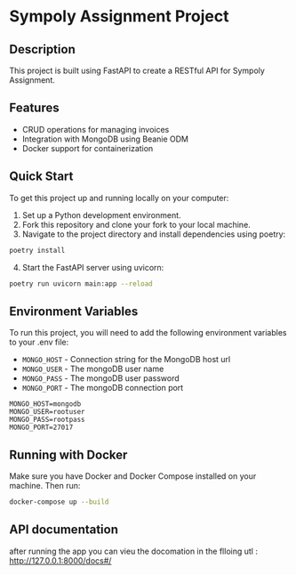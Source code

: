 # Sympoly Assignment Project

## Description
This project is built using FastAPI to create a RESTful API for Sympoly Assignment.

## Features
- CRUD operations for managing invoices
- Integration with MongoDB using Beanie ODM
- Docker support for containerization

## Quick Start
To get this project up and running locally on your computer:

1. Set up a Python development environment.
2. Fork this repository and clone your fork to your local machine.
3. Navigate to the project directory and install dependencies using poetry:

```bash
poetry install
```

4. Start the FastAPI server using uvicorn:

```bash
poetry run uvicorn main:app --reload
```

## Environment Variables
To run this project, you will need to add the following environment variables to your .env file:
- `MONGO_HOST` - Connection string for the MongoDB host url
- `MONGO_USER` - The mongoDB user name
- `MONGO_PASS` - The mongoDB user password
- `MONGO_PORT` - The mongoDB connection port 
```.env
MONGO_HOST=mongodb
MONGO_USER=rootuser
MONGO_PASS=rootpass
MONGO_PORT=27017 
```

## Running with Docker
Make sure you have Docker and Docker Compose installed on your machine. Then run:

```bash
docker-compose up --build
```

## API documentation 
after running the app you can vieu the docomation in the flloing utl : 
http://127.0.0.1:8000/docs#/